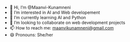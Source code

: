 - 👋 Hi, I’m @Maanvi-Kunamneni
- 👀 I’m interested in AI and Web developement
- 🌱 I’m currently learning AI and Python
- 💞️ I’m looking to collaborate on web development projects
- 📫 How to reach me: maanvikunamneni@gmail.com
- 😄 Pronouns: She/her

<!---
Maanvi-Kunamneni/Maanvi-Kunamneni is a ✨ special ✨ repository because its `README.md` (this file) appears on your GitHub profile.
You can click the Preview link to take a look at your changes.
--->
